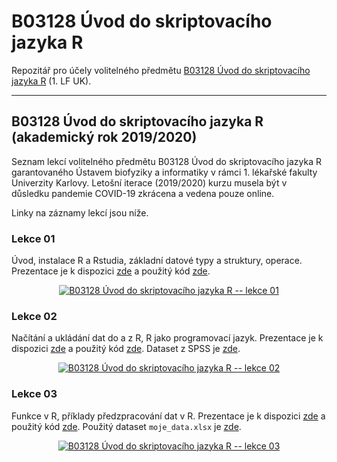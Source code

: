 # B03128 Úvod do skriptovacího jazyka R

Repozitář pro účely volitelného předmětu [B03128 Úvod do skriptovacího jazyka R](https://ubi.lf1.cuni.cz/uvod-do-skriptovaciho-jazyka-r) (1. LF UK).

---


## B03128 Úvod do skriptovacího jazyka R (akademický rok 2019/2020)

Seznam lekcí volitelného předmětu B03128 Úvod do skriptovacího jazyka R garantovaného Ústavem biofyziky a informatiky v rámci 1. lékařské fakulty Univerzity Karlovy. Letošní iterace (2019/2020) kurzu musela být v důsledku pandemie COVID-19 zkrácena a vedena pouze online.

Linky na záznamy lekcí jsou níže.


### Lekce 01

Úvod, instalace R a Rstudia, základní datové typy a struktury, operace. Prezentace je k dispozici [zde](https://github.com/LStepanek/B03128_Uvod_do_skriptovaciho_jazyka_R/blob/master/akademicky_rok_2019_2020_zkracena_online_verze_kurzu/_01_lekce_.pdf) a použitý kód [zde](https://github.com/LStepanek/B03128_Uvod_do_skriptovaciho_jazyka_R/blob/master/akademicky_rok_2019_2020_zkracena_online_verze_kurzu/_01_script_.R).

<p align = "center">
  <a href = "https://youtu.be/aGR_Lp-d4Qo" target = "_blank">
    <img src = "https://img.youtube.com/vi/aGR_Lp-d4Qo/hqdefault.jpg" alt = "B03128 Úvod do skriptovacího jazyka R -- lekce 01">
  </a> 
</p>


### Lekce 02

Načítání a ukládání dat do a z R, R jako programovací jazyk. Prezentace je k dispozici [zde](https://github.com/LStepanek/B03128_Uvod_do_skriptovaciho_jazyka_R/blob/master/akademicky_rok_2019_2020_zkracena_online_verze_kurzu/_02_lekce_.pdf) a použitý kód [zde](https://github.com/LStepanek/B03128_Uvod_do_skriptovaciho_jazyka_R/blob/master/akademicky_rok_2019_2020_zkracena_online_verze_kurzu/_02_script_.R). Dataset z SPSS je [zde](https://github.com/LStepanek/B03128_Uvod_do_skriptovaciho_jazyka_R/blob/master/akademicky_rok_2019_2020_zkracena_online_verze_kurzu/soubor_z_SPSS.sav).

<p align = "center">
  <a href = "https://youtu.be/UMuvesUFZ_w" target = "_blank">
    <img src = "https://img.youtube.com/vi/UMuvesUFZ_w/hqdefault.jpg" alt = "B03128 Úvod do skriptovacího jazyka R -- lekce 02">
  </a> 
</p>


### Lekce 03

Funkce v R, příklady předzpracování dat v R. Prezentace je k dispozici [zde](https://github.com/LStepanek/B03128_Uvod_do_skriptovaciho_jazyka_R/blob/master/akademicky_rok_2019_2020_zkracena_online_verze_kurzu/_03_lekce_.pdf) a použitý kód [zde](https://github.com/LStepanek/B03128_Uvod_do_skriptovaciho_jazyka_R/blob/master/akademicky_rok_2019_2020_zkracena_online_verze_kurzu/_03_script_.R). Použitý dataset `moje_data.xlsx` je [zde](https://github.com/LStepanek/B03128_Uvod_do_skriptovaciho_jazyka_R/blob/master/akademicky_rok_2019_2020_zkracena_online_verze_kurzu/moje_data.xlsx).

<p align = "center">
  <a href = "https://youtu.be/6ASa0RG5VxI" target = "_blank">
    <img src = "https://img.youtube.com/vi/6ASa0RG5VxI/hqdefault.jpg" alt = "B03128 Úvod do skriptovacího jazyka R -- lekce 03">
  </a> 
</p>

